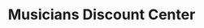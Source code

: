 ---
title: "Musicians Discount Center"
url: /cutler-bay/musicians-discount-center/
shop: Instrumente
---
